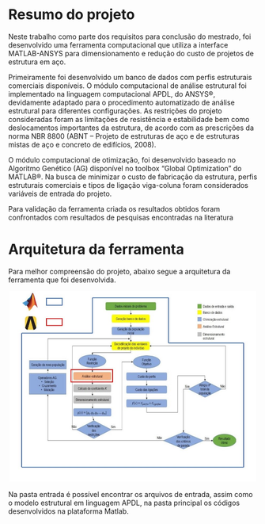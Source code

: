 # Resumo do projeto
  Neste trabalho como parte dos requisitos para conclusão do mestrado, foi desenvolvido uma ferramenta computacional que utiliza a interface MATLAB-ANSYS para dimensionamento e redução do custo de projetos de estrutura em aço. 

  Primeiramente foi desenvolvido um banco de dados com perfis estruturais comerciais disponíveis. O módulo computacional de análise estrutural foi implementado na linguagem computacional APDL, do ANSYS®, devidamente adaptado para o procedimento automatizado de análise estrutural para diferentes configurações. As restrições do projeto consideradas foram as limitações de resistência e estabilidade bem como deslocamentos importantes da estrutura, de acordo com as prescrições da norma NBR 8800 (ABNT – Projeto de estruturas de aço e de estruturas mistas de aço e concreto de edifícios, 2008). 

  O módulo computacional de otimização, foi desenvolvido baseado no Algoritmo Genético (AG) disponível no toolbox “Global Optimization” do MATLAB®. Na busca de minimizar o custo de fabricação da estrutura, perfis estruturais comerciais e tipos de ligação viga-coluna foram considerados variáveis de entrada do projeto. 
 
  Para validação da ferramenta criada os resultados obtidos foram confrontados com resultados de pesquisas encontradas na literatura

# Arquitetura da ferramenta

Para melhor compreensão do projeto, abaixo segue a arquitetura da ferramenta que foi desenvolvida. 

<p align=center> 
  <a > <img src="imagem_arq.jpg" width = 500px> </a>  
</p>

Na pasta entrada é possível encontrar os arquivos de entrada, assim como o modelo estrutural em linguagem APDL, na pasta principal os códigos desenvolvidos na plataforma Matlab. 